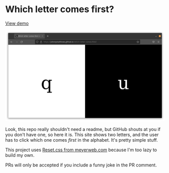 # Which letter comes first?

[View demo](https://johnnymatthews.github.io/which-letter-comes-first/)

![A Firefox browser window showing an example of this repo.](cover.png)

Look, this repo really shouldn't need a readme, but GitHub shouts at you if you don't have one, so here it is. This site shows two letters, and the user has to click which one comes _first_ in the alphabet. It's pretty simple stuff.

This project uses [Reset.css from meyerweb.com](http://meyerweb.com/eric/tools/css/reset/) because I'm too lazy to build my own.

PRs will only be accepted if you include a funny joke in the PR comment.

